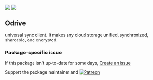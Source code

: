 [![](https://img.shields.io/chocolatey/v/Odrive?color=green&label=Odrive)](https://chocolatey.org/packages/Odrive) [![](https://img.shields.io/chocolatey/dt/Odrive)](https://chocolatey.org/packages/Odrive)

## Odrive
universal sync client. It makes any cloud storage unified, synchronized, shareable, and encrypted.

### Package-specific issue
If this package isn't up-to-date for some days, [Create an issue](https://github.com/tunisiano187/Chocolatey-packages/issues/new/choose)

Support the package maintainer and [![Patreon](https://cdn.jsdelivr.net/gh/tunisiano187/Chocolatey-packages@d15c4e19c709e7148588d4523ffc6dd3cd3c7e5e/icons/patreon.png)](https://www.patreon.com/tunisiano)